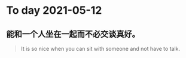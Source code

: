 
# To day 2021-05-12


## 能和一个人坐在一起而不必交谈真好。
> It is so nice when you can sit with someone and not have to talk.

    